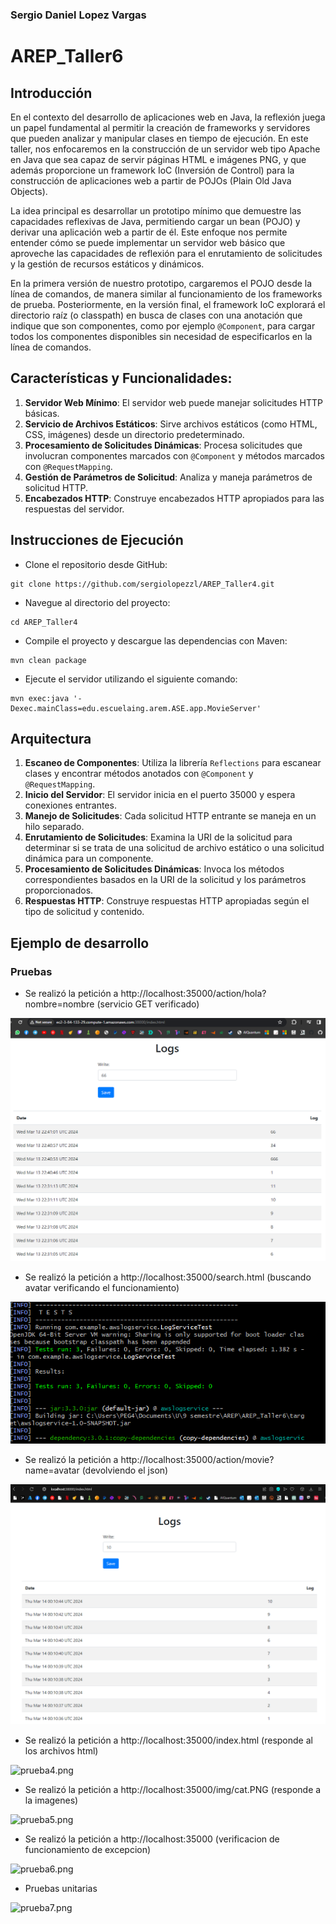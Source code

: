 ### Sergio Daniel Lopez Vargas
# AREP_Taller6

## Introducción

En el contexto del desarrollo de aplicaciones web en Java, la reflexión juega un papel fundamental al permitir la creación de frameworks y servidores que pueden analizar y manipular clases en tiempo de ejecución. En este taller, nos enfocaremos en la construcción de un servidor web tipo Apache en Java que sea capaz de servir páginas HTML e imágenes PNG, y que además proporcione un framework IoC (Inversión de Control) para la construcción de aplicaciones web a partir de POJOs (Plain Old Java Objects).

La idea principal es desarrollar un prototipo mínimo que demuestre las capacidades reflexivas de Java, permitiendo cargar un bean (POJO) y derivar una aplicación web a partir de él. Este enfoque nos permite entender cómo se puede implementar un servidor web básico que aproveche las capacidades de reflexión para el enrutamiento de solicitudes y la gestión de recursos estáticos y dinámicos.

En la primera versión de nuestro prototipo, cargaremos el POJO desde la línea de comandos, de manera similar al funcionamiento de los frameworks de prueba. Posteriormente, en la versión final, el framework IoC explorará el directorio raíz (o classpath) en busca de clases con una anotación que indique que son componentes, como por ejemplo `@Component`, para cargar todos los componentes disponibles sin necesidad de especificarlos en la línea de comandos.

## Características y Funcionalidades:

1. **Servidor Web Mínimo**: El servidor web puede manejar solicitudes HTTP básicas.
2. **Servicio de Archivos Estáticos**: Sirve archivos estáticos (como HTML, CSS, imágenes) desde un directorio predeterminado.
3. **Procesamiento de Solicitudes Dinámicas**: Procesa solicitudes que involucran componentes marcados con `@Component` y métodos marcados con `@RequestMapping`.
4. **Gestión de Parámetros de Solicitud**: Analiza y maneja parámetros de solicitud HTTP.
5. **Encabezados HTTP**: Construye encabezados HTTP apropiados para las respuestas del servidor.


## Instrucciones de Ejecución
* Clone el repositorio desde GitHub:

```
git clone https://github.com/sergiolopezzl/AREP_Taller4.git
```

* Navegue al directorio del proyecto: 

```
cd AREP_Taller4
```

* Compile el proyecto y descargue las dependencias con Maven: 

```
mvn clean package
```

* Ejecute el servidor utilizando el siguiente comando: 

```
mvn exec:java '-Dexec.mainClass=edu.escuelaing.arem.ASE.app.MovieServer'
```
## Arquitectura

1. **Escaneo de Componentes**: Utiliza la librería `Reflections` para escanear clases y encontrar métodos anotados con `@Component` y `@RequestMapping`.
2. **Inicio del Servidor**: El servidor inicia en el puerto 35000 y espera conexiones entrantes.
3. **Manejo de Solicitudes**: Cada solicitud HTTP entrante se maneja en un hilo separado.
4. **Enrutamiento de Solicitudes**: Examina la URI de la solicitud para determinar si se trata de una solicitud de archivo estático o una solicitud dinámica para un componente.
5. **Procesamiento de Solicitudes Dinámicas**: Invoca los métodos correspondientes basados en la URI de la solicitud y los parámetros proporcionados.
6. **Respuestas HTTP**: Construye respuestas HTTP apropiadas según el tipo de solicitud y contenido.

## Ejemplo de desarrollo

### Pruebas
* Se realizó la petición a http://localhost:35000/action/hola?nombre=nombre (servicio GET verificado)

![prueba1.png](src/main/resources/public/img/prueba1.png)

* Se realizó la petición a http://localhost:35000/search.html (buscando avatar verificando el funcionamiento)

![prueba2.png](src/main/resources/public/img/prueba2.png)

* Se realizó la petición a http://localhost:35000/action/movie?name=avatar (devolviendo el json)

![prueba3.png](src/main/resources/public/img/prueba3.png)

* Se realizó la petición a http://localhost:35000/index.html (responde al los archivos html)

![prueba4.png](src/main/resources/public/img/prueba4.png)

* Se realizó la petición a http://localhost:35000/img/cat.PNG (responde a la imagenes)

![prueba5.png](src/main/resources/public/img/prueba5.png)

* Se realizó la petición a http://localhost:35000 (verificacion de funcionamiento de excepcion)

![prueba6.png](src/main/resources/public/img/prueba6.png)

* Pruebas unitarias

![prueba7.png](src/main/resources/public/img/prueba7.png)








